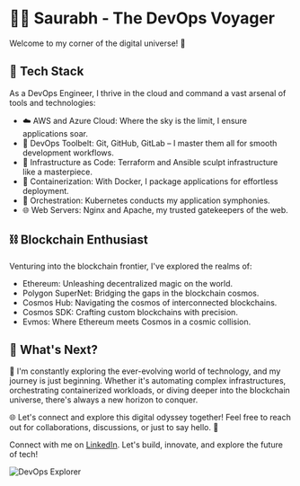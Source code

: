 # 👨‍💻 Saurabh - The DevOps Voyager

Welcome to my corner of the digital universe! 🚀

## 🧰 Tech Stack

As a DevOps Engineer, I thrive in the cloud and command a vast arsenal of tools and technologies:

- ☁️ AWS and Azure Cloud: Where the sky is the limit, I ensure applications soar.
- 🔨 DevOps Toolbelt: Git, GitHub, GitLab – I master them all for smooth development workflows.
- 🧱 Infrastructure as Code: Terraform and Ansible sculpt infrastructure like a masterpiece.
- 🐳 Containerization: With Docker, I package applications for effortless deployment.
- 🚀 Orchestration: Kubernetes conducts my application symphonies.
- 🌐 Web Servers: Nginx and Apache, my trusted gatekeepers of the web.

## ⛓️ Blockchain Enthusiast

Venturing into the blockchain frontier, I've explored the realms of:

- Ethereum: Unleashing decentralized magic on the world.
- Polygon SuperNet: Bridging the gaps in the blockchain cosmos.
- Cosmos Hub: Navigating the cosmos of interconnected blockchains.
- Cosmos SDK: Crafting custom blockchains with precision.
- Evmos: Where Ethereum meets Cosmos in a cosmic collision.

## 🌟 What's Next?

🔭 I'm constantly exploring the ever-evolving world of technology, and my journey is just beginning. Whether it's automating complex infrastructures, orchestrating containerized workloads, or diving deeper into the blockchain universe, there's always a new horizon to conquer.

🌐 Let's connect and explore this digital odyssey together! Feel free to reach out for collaborations, discussions, or just to say hello. 🚀

Connect with me on [LinkedIn](https://www.linkedin.com/in/Saurabh-DevOpsVoyager77). Let's build, innovate, and explore the future of tech!

![DevOps Explorer](https://your-image-link-here)
